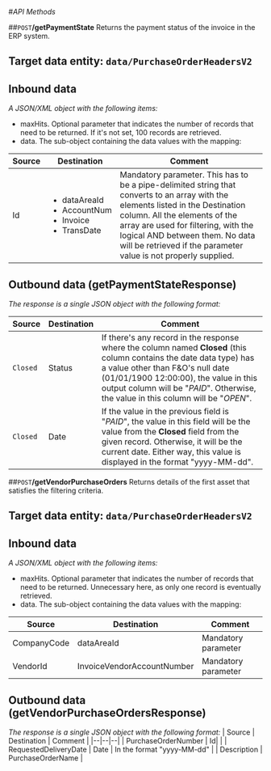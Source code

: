 #_API Methods_

##`POST`**/getPaymentState**
Returns the payment status of the invoice in the ERP system.

## Target data entity: `data/PurchaseOrderHeadersV2`

## Inbound data

_A JSON/XML object with the following items:_
- maxHits. Optional parameter that indicates the number of records that need to be returned. If it's not set, 100 records are retrieved.
- data. The sub-object containing the data values with the mapping:

| Source | Destination | Comment |
|--|--|--|
| Id | <ul><li>dataAreaId</li><li>AccountNum</li><li>Invoice</li><li>TransDate</li></ul> | Mandatory parameter. This has to be a pipe-delimited string that converts to an array with the elements listed in the Destination column. All the elements of the array are used for filtering, with the logical AND between them. No data will be retrieved if the parameter value is not properly supplied. |


## Outbound data (getPaymentStateResponse)
_The response is a single JSON object with the following format:_

| Source | Destination | Comment |
|--|--|--|
| `Closed` | Status | If there's any record in the response where the column named <b>Closed</b> (this column contains the date data type) has a value other than F&O's null date (01/01/1900 12:00:00), the value in this output column will be "_PAID_". Otherwise, the value in this column will be "_OPEN_". |
| `Closed` | Date | If the value in the previous field is "_PAID_", the value in this field will be the value from the <b>Closed</b> field from the given record. Otherwise, it will be the current date. Either way, this value is displayed in the format "yyyy-MM-dd". |



##`POST`**/getVendorPurchaseOrders**
Returns details of the first asset that satisfies the filtering criteria.

## Target data entity: `data/PurchaseOrderHeadersV2`

## Inbound data
_A JSON/XML object with the following items:_
- maxHits. Optional parameter that indicates the number of records that need to be returned. Unnecessary here, as only one record is eventually retrieved.
- data. The sub-object containing the data values with the mapping:

| Source | Destination | Comment |
|--|--|--|
| CompanyCode | dataAreaId | Mandatory parameter |
| VendorId | InvoiceVendorAccountNumber | Mandatory parameter |


## Outbound data (getVendorPurchaseOrdersResponse)
_The response is a single JSON object with the following format:_
| Source | Destination | Comment |
|--|--|--|
| PurchaseOrderNumber  | Id| |
| RequestedDeliveryDate | Date | In the format "yyyy-MM-dd" |
| Description | PurchaseOrderName |